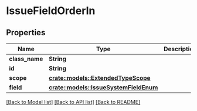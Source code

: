 # IssueFieldOrderIn

## Properties

Name | Type | Description | Notes
------------ | ------------- | ------------- | -------------
**class_name** | **String** |  | 
**id** | **String** |  | 
**scope** | [**crate::models::ExtendedTypeScope**](ExtendedTypeScope.md) |  | 
**field** | [**crate::models::IssueSystemFieldEnum**](IssueSystemFieldEnum.md) |  | 

[[Back to Model list]](../README.md#documentation-for-models) [[Back to API list]](../README.md#documentation-for-api-endpoints) [[Back to README]](../README.md)


